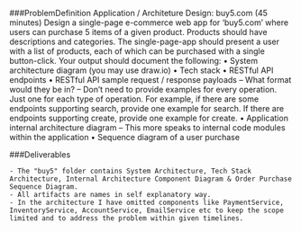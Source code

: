 ###ProblemDefinition
    Application / Architeture Design: buy5.com (45 minutes)
    Design a single-page e-commerce web app for ‘buy5.com’ where users can purchase
    5 items of a given product.
    Products should have descriptions and categories. The single-page-app should
    present a user with a list of products, each of which can be purchased with a
    single button-click.
    Your output should document the following:
    • System architecture diagram (you may use draw.io)
    • Tech stack
    • RESTful API endpoints
    • RESTful API sample request / response payloads
    – What format would they be in?
    – Don’t need to provide examples for every operation. Just one for
    each type of operation. For example, if there are some endpoints
    supporting search, provide one example for search. If there are
    endpoints supporting create, provide one example for create.
    • Application internal architecture diagram
    – This more speaks to internal code modules within the application
    • Sequence diagram of a user purchase
    
###Deliverables
    
    - The "buy5" folder contains System Architecture, Tech Stack Architecture, Internal Architecture Component Diagram & Order Purchase Sequence Diagram.
    - All artifacts are names in self explanatory way.
    - In the architecture I have omitted components like PaymentService, InventoryService, AccountService, EmailService etc to keep the scope limited and to address the problem within given timelines.